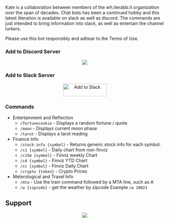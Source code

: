 

Kate is a collaboration between members of the wh.iterabb.it organization over the span of decades. Chat bots has been a continued hobby and this latest itteration is available on slack as well as discord. The commands are just intended to bring information into slack, as well as entertain the channel lurkers. 

Please use this bot responsibly and adhear to the Terms of Use.  


### Add to Discord Server


<div align="center">
  <p>
    <a href="https://discord.com/api/oauth2/authorize?client_id=999402528632483871&redirect_uri=https%3A%2F%2Fcruciblebot-oauth.herokuapp.com%2F&response_type=code&scope=identify"><img src="https://img.shields.io/badge/Add_To_Discord-20232A.svg?logo=discord&logoColor=%7289DA&style=for-the-badge" /></a>
  </p>
</div>


### Add to Slack Server


<div align="center">
  <p>
    <a href="https://slack.com/oauth/v2/authorize?client_id=780455873664.4991787441283&scope=commands&user_scope="><img alt="Add to Slack" height="40" width="139" src="https://platform.slack-edge.com/img/add_to_slack.png" srcSet="https://platform.slack-edge.com/img/add_to_slack.png 1x, https://platform.slack-edge.com/img/add_to_slack@2x.png 2x" /></a>
  </p>
</div>


### Commands

* Entertainment and Reflection
  * `/fortunecookie` - Displays a random fortune / quote
  * `/moon` - Displays current moon phase
  * `/tarot` - Displays a tarot reading
* Finance Info
  * `/stock-info {symbol}` - Returns generic stock info for each symbol.
  * `/c1 {symbol}` - Daily chart from non-finviz
  * `/c15m {symbol}` - Finviz weekly Chart
  * `/cd {symbol}` - Finviz YTD Chart
  * `/cc {symbol}` - Finviz Daily Chart
  * `/crypto {token}` - Crypto Prices
* Meterological and Travel Info 
  * `/mta` - Use the train command followed by a MTA line, such as A
  * `/w {zipcode}` - get the weather by zipcode Example `/w 10023`






## Support

<div align="center">
  <p>
    <a href="https://top.gg/servers/1011299565674172436/join">
      <img src="https://img.shields.io/badge/Join_our_discord-20232A.svg?logo=discord&logoColor=%7289DA&style=for-the-badge" />
    </a>
  </p>
</div>


